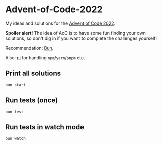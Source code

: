 # Advent-of-Code-2022

My ideas and solutions for the [Advent of Code 2022](https://adventofcode.com/2022).

**Spoiler alert!** The idea of AoC is to have some fun finding your own solutions, so don't dig in if you want to 
complete the challenges yourself!

Recommendation: [Bun](https://bun.sh/).

Also: [ni](https://github.com/antfu/ni) for handling `npm`/`yarn`/`pnpm` etc.

## Print all solutions

```shell
bun start
```

## Run tests (once)

```shell
bun test
```

## Run tests in watch mode

```shell
bun watch
```
